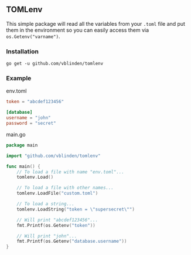 ## TOMLenv
This simple package will read all the variables from your `.toml` file and put them in the environment so you can easily access them via `os.Getenv("varname")`.

### Installation
```shell
go get -u github.com/vblinden/tomlenv
```

### Example
env.toml
```toml
token = "abcdef123456"

[database]
username = "john"
password = "secret"
```

main.go
```go
package main

import "github.com/vblinden/tomlenv"

func main() {
    // To load a file with name "env.toml"...
    tomlenv.Load()

    // To load a file with other names...
    tomlenv.LoadFile("custom.toml")

    // To load a string...
    tomlenv.LoadString("token = \"supersecret\"")

    // Will print "abcdef123456"...
    fmt.Printf(os.Getenv("token"))

    // Will print "john"...
    fmt.Printf(os.Getenv("database.username"))
}
```